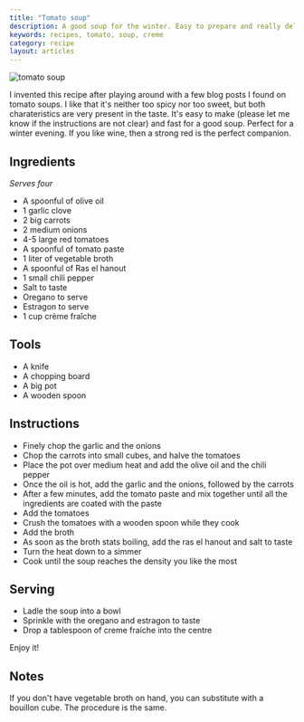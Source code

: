 ```yaml
---
title: "Tomato soup"
description: A good soup for the winter. Easy to prepare and really delicious
keywords: recipes, tomato, soup, creme
category: recipe
layout: articles
---
```


![tomato soup](/img/tomato-soup.png)

I invented this recipe after playing around with a few blog posts I found on
tomato soups. I like that it's neither too spicy nor too sweet, but both
charateristics are very present in the taste. It's easy to make (please let me
know if the instructions are not clear) and fast for a good soup. Perfect for
a winter evening. If you like wine, then a strong red is the perfect
companion.

## Ingredients

_Serves four_

- A spoonful of olive oil
- 1 garlic clove
- 2 big carrots
- 2 medium onions
- 4-5 large red tomatoes
- A spoonful of tomato paste
- 1 liter of vegetable broth
- A spoonful of Ras el hanout
- 1 small chili pepper
- Salt to taste
- Oregano to serve
- Estragon to serve
- 1 cup crème fraîche

## Tools

- A knife
- A chopping board
- A big pot
- A wooden spoon

## Instructions

- Finely chop the garlic and the onions
- Chop the carrots into small cubes, and halve the tomatoes
- Place the pot over medium heat and add the olive oil and the chili pepper
- Once the oil is hot, add the garlic and the onions, followed by the carrots
- After a few minutes, add the tomato paste and mix together until
  all the ingredients are coated with the paste
- Add the tomatoes
- Crush the tomatoes with a wooden spoon while they cook
- Add the broth
- As soon as the broth stats boiling, add the ras el hanout and salt to taste
- Turn the heat down to a simmer
- Cook until the soup reaches the density you like the most

## Serving

- Ladle the soup into a bowl
- Sprinkle with the oregano and estragon to taste
- Drop a tablespoon of creme fraiche into the centre

Enjoy it!

## Notes

If you don't have vegetable broth on hand, you can substitute with a bouillon
cube. The procedure is the same.
